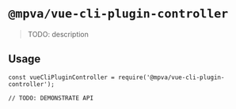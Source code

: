 # `@mpva/vue-cli-plugin-controller`

> TODO: description

## Usage

```
const vueCliPluginController = require('@mpva/vue-cli-plugin-controller');

// TODO: DEMONSTRATE API
```

